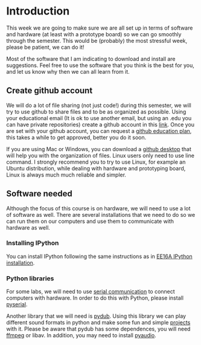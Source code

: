 # Introduction

This week we are going to make sure we are all set up in terms of software and hardware (at least with a prototype board) so we can go smoothly through the semester. This would be (probably) the most stressful week, please be patient, we can do it!

Most of the software that I am indicating to download and install are suggestions. Feel free to use the software that you think is the best for you, and let us know why then we can all learn from it.

## Create github account

We will do a lot of file sharing (not just code!) during this semester, we will try to use github to share files and to be as organized as possible. Using your educational email (It is ok to use another email, but using an .edu you can have private repositories) create a github account in this [link](https://github.com/). Once you are set with your github account, you can request a [github education plan](https://education.github.com/), this takes a while to get approved, better you do it soon.

If you are using Mac or Windows, you can download a [github desktop](https://desktop.github.com/) that will help you with the organization of files. Linux users only need to use line command. I strongly recommend you to try to use Linux, for example an Ubuntu distribution, while dealing with hardware and prototyping board, Linux is always much much reliable and simpler.

## Software needed

Although the focus of this course is on hardware, we will need to use a lot of software as well. There are several installations that we need to do so we can run them on our computers and use them to communicate with hardware as well.

### Installing IPython
You can install IPython following the same instructions as in [EE16A IPython installation](http://inst.eecs.berkeley.edu/~ee16a/fa15/installation.html).

### Python libraries
For some labs, we will need to use [serial communication](https://www.youtube.com/watch?v=JJZOTtwpAjA) to connect computers with hardware. In order to do this with Python, please install [pyserial](http://pyserial.readthedocs.io/en/latest/pyserial.html).

Another library that we will need is [pydub](https://github.com/jiaaro/pydub). Using this library we can play different sound formats in python and make some fun and simple [projects](https://www.youtube.com/watch?v=dPkmSmyyr30) with it. Please be aware that pydub has some dependences, you will need [ffmpeg](http://www.ffmpeg.org/) or libav. In addition, you may need to install [pyaudio](https://people.csail.mit.edu/hubert/pyaudio/).
